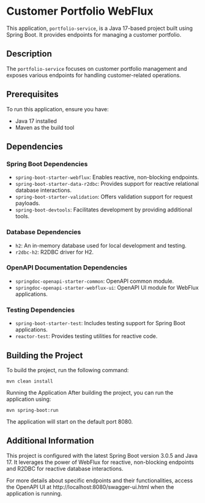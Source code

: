 # Customer Portfolio WebFlux

This application, `portfolio-service`, is a Java 17-based project built using Spring Boot. It provides endpoints for managing a customer portfolio.

## Description

The `portfolio-service` focuses on customer portfolio management and exposes various endpoints for handling customer-related operations.

## Prerequisites

To run this application, ensure you have:

- Java 17 installed
- Maven as the build tool

## Dependencies

### Spring Boot Dependencies
- `spring-boot-starter-webflux`: Enables reactive, non-blocking endpoints.
- `spring-boot-starter-data-r2dbc`: Provides support for reactive relational database interactions.
- `spring-boot-starter-validation`: Offers validation support for request payloads.
- `spring-boot-devtools`: Facilitates development by providing additional tools.

### Database Dependencies
- `h2`: An in-memory database used for local development and testing.
- `r2dbc-h2`: R2DBC driver for H2.

### OpenAPI Documentation Dependencies
- `springdoc-openapi-starter-common`: OpenAPI common module.
- `springdoc-openapi-starter-webflux-ui`: OpenAPI UI module for WebFlux applications.

### Testing Dependencies
- `spring-boot-starter-test`: Includes testing support for Spring Boot applications.
- `reactor-test`: Provides testing utilities for reactive code.

## Building the Project

To build the project, run the following command:

```
mvn clean install
```

Running the Application
After building the project, you can run the application using:

```
mvn spring-boot:run
```

The application will start on the default port 8080.

## Additional Information
This project is configured with the latest Spring Boot version 3.0.5 and Java 17. It leverages the power of WebFlux for reactive, non-blocking endpoints and R2DBC for reactive database interactions.

For more details about specific endpoints and their functionalities, access the OpenAPI UI at http://localhost:8080/swagger-ui.html when the application is running.